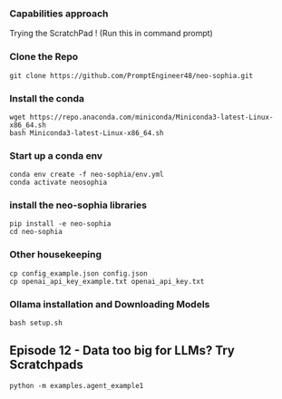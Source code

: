 ### Capabilities approach
Trying the ScratchPad !
(Run this in command prompt)

### Clone the Repo
    git clone https://github.com/PromptEngineer48/neo-sophia.git

### Install the conda
    wget https://repo.anaconda.com/miniconda/Miniconda3-latest-Linux-x86_64.sh
    bash Miniconda3-latest-Linux-x86_64.sh

### Start up a conda env
    conda env create -f neo-sophia/env.yml
    conda activate neosophia
    
### install the neo-sophia libraries
    pip install -e neo-sophia
    cd neo-sophia
    
### Other housekeeping
    cp config_example.json config.json
    cp openai_api_key_example.txt openai_api_key.txt

### Ollama installation and Downloading Models
    bash setup.sh


## Episode 12 - Data too big for LLMs? Try Scratchpads
    python -m examples.agent_example1

